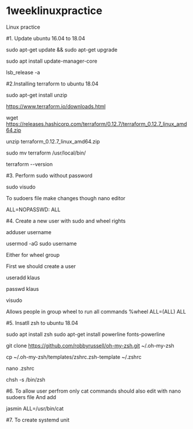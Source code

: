 # 1weeklinuxpractice
Linux practice

#1. Update ubuntu 16.04 to 18.04

sudo apt-get update && sudo apt-get upgrade

sudo apt install update-manager-core

lsb_release -a

#2.Installing terraform to ubuntu 18.04


sudo apt-get install unzip

https://www.terraform.io/downloads.html

wget https://releases.hashicorp.com/terraform/0.12.7/terraform_0.12.7_linux_amd64.zip

unzip terraform_0.12.7_linux_amd64.zip

sudo mv terraform /usr/local/bin/

terraform --version 

#3. Perform sudo without password

sudo visudo

To sudoers file make changes though nano editor

<username> ALL=NOPASSWD: ALL
  
  #4. Create a new user with sudo and wheel rights
  
  adduser username
  
  usermod -aG sudo username
  
  Either for wheel group
  
  First we should create a user 
  
  useradd klaus
  
  passwd klaus
  
  visudo
  
Allows people in group wheel to run all commands
%wheel        ALL=(ALL)       ALL
  
  
 #5. Insatll zsh to ubuntu 18.04
  
  sudo apt install zsh
  sudo apt-get install powerline fonts-powerline
  
  git clone https://github.com/robbyrussell/oh-my-zsh.git ~/.oh-my-zsh
  
  cp ~/.oh-my-zsh/templates/zshrc.zsh-template ~/.zshrc
  
  nano .zshrc
  
  chsh -s /bin/zsh
  
  #6. To allow user perfrom only cat commands should also edit with nano sudoers file
  And add 
  
  jasmin    ALL=/usr/bin/cat
  
  #7. To create systemd unit
  
  
  
  
